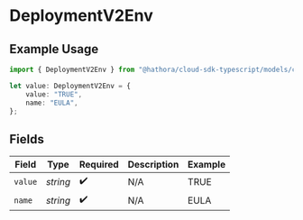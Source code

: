 # DeploymentV2Env

## Example Usage

```typescript
import { DeploymentV2Env } from "@hathora/cloud-sdk-typescript/models/components";

let value: DeploymentV2Env = {
    value: "TRUE",
    name: "EULA",
};
```

## Fields

| Field              | Type               | Required           | Description        | Example            |
| ------------------ | ------------------ | ------------------ | ------------------ | ------------------ |
| `value`            | *string*           | :heavy_check_mark: | N/A                | TRUE               |
| `name`             | *string*           | :heavy_check_mark: | N/A                | EULA               |